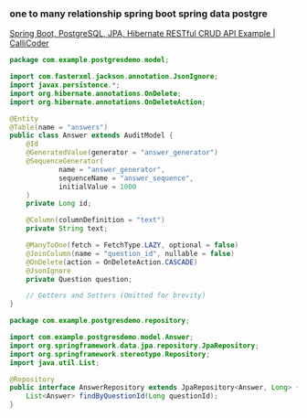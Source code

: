 ###  one to many relationship spring boot spring data postgre


[Spring Boot, PostgreSQL, JPA, Hibernate RESTful CRUD API Example | CalliCoder](https://www.callicoder.com/spring-boot-jpa-hibernate-postgresql-restful-crud-api-example/ "Spring Boot, PostgreSQL, JPA, Hibernate RESTful CRUD API Example | CalliCoder")


 

```java
package com.example.postgresdemo.model;

import com.fasterxml.jackson.annotation.JsonIgnore;
import javax.persistence.*;
import org.hibernate.annotations.OnDelete;
import org.hibernate.annotations.OnDeleteAction;

@Entity
@Table(name = "answers")
public class Answer extends AuditModel {
    @Id
    @GeneratedValue(generator = "answer_generator")
    @SequenceGenerator(
            name = "answer_generator",
            sequenceName = "answer_sequence",
            initialValue = 1000
    )
    private Long id;

    @Column(columnDefinition = "text")
    private String text;

    @ManyToOne(fetch = FetchType.LAZY, optional = false)
    @JoinColumn(name = "question_id", nullable = false)
    @OnDelete(action = OnDeleteAction.CASCADE)
    @JsonIgnore
    private Question question;

    // Getters and Setters (Omitted for brevity)
}

package com.example.postgresdemo.repository;

import com.example.postgresdemo.model.Answer;
import org.springframework.data.jpa.repository.JpaRepository;
import org.springframework.stereotype.Repository;
import java.util.List;

@Repository
public interface AnswerRepository extends JpaRepository<Answer, Long> {
    List<Answer> findByQuestionId(Long questionId);
}
```
